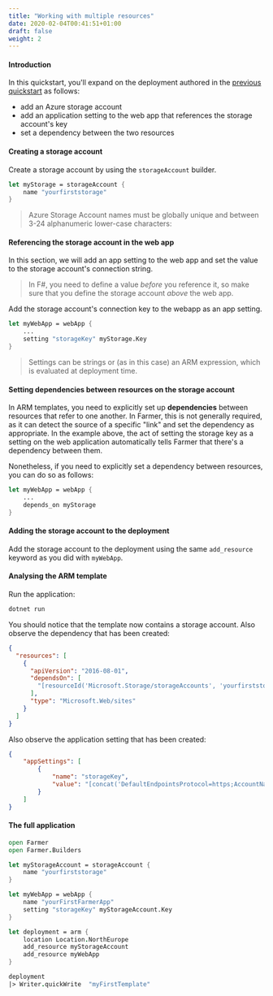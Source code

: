 ```yaml
---
title: "Working with multiple resources"
date: 2020-02-04T00:41:51+01:00
draft: false
weight: 2
---
```


#### Introduction
In this quickstart, you'll expand on the deployment authored in the [previous quickstart](../quickstart-1/#the-full-application) as follows:

* add an Azure storage account
* add an application setting to the web app that references the storage account's key
* set a dependency between the two resources

#### Creating a storage account
Create a storage account by using the `storageAccount` builder.
```fsharp
let myStorage = storageAccount {
    name "yourfirststorage"
}
```

> Azure Storage Account names must be globally unique and between 3-24 alphanumeric lower-case characters:

#### Referencing the storage account in the web app
In this section, we will add an app setting to the web app and set the value to the storage account's connection string.

> In F#, you need to define a value *before* you reference it, so make sure that you define the storage account *above* the web app.

Add the storage account's connection key to the webapp as an app setting.

```fsharp
let myWebApp = webApp {
    ...
    setting "storageKey" myStorage.Key
}
```

> Settings can be strings or (as in this case) an ARM expression, which is evaluated at deployment time.

#### Setting dependencies between resources on the storage account
In ARM templates, you need to explicitly set up **dependencies** between resources that refer to one another. In Farmer, this is not generally required, as it can detect the source of a specific "link" and set the dependency as appropriate. In the example above, the act of setting the storage key as a setting on the web application automatically tells Farmer that there's a dependency between them.

Nonetheless, if you need to explicitly set a dependency between resources, you can do so as follows:

```fsharp
let myWebApp = webApp {
    ...
    depends_on myStorage
}
```

#### Adding the storage account to the deployment
Add the storage account to the deployment using the same `add_resource` keyword as you did with `myWebApp`.

#### Analysing the ARM template

Run the application:

```cmd
dotnet run
```

You should notice that the template now contains a storage account. Also observe the dependency that has been created:

```json
{
  "resources": [
    {
      "apiVersion": "2016-08-01",
      "dependsOn": [
        "[resourceId('Microsoft.Storage/storageAccounts', 'yourfirststorage')]"
      ],
      "type": "Microsoft.Web/sites"
    }
  ]
}
```

Also observe the application setting that has been created:

```json
{
    "appSettings": [
        {
            "name": "storageKey",
            "value": "[concat('DefaultEndpointsProtocol=https;AccountName=yourfirststorage;AccountKey=', listKeys('yourfirststorage', '2017-10-01').keys[0].value)]"
        }
    ]
}
```

#### The full application

```fsharp
open Farmer
open Farmer.Builders

let myStorageAccount = storageAccount {
    name "yourfirststorage"
}

let myWebApp = webApp {
    name "yourFirstFarmerApp"
    setting "storageKey" myStorageAccount.Key
}

let deployment = arm {
    location Location.NorthEurope
    add_resource myStorageAccount
    add_resource myWebApp
}

deployment
|> Writer.quickWrite  "myFirstTemplate"
```
